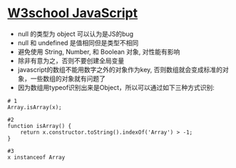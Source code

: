 # [W3school JavaScript](https://www.w3schools.com/js/)

* null 的类型为 object 可以认为是JS的bug
* null 和 undefined 是值相同但是类型不相同
* 避免使用 String, Number, 和 Boolean 对象, 对性能有影响
* 除非有意为之，否则不要创建全局变量
* javascript的数组不能用数字之外的对象作为key, 否则数组就会变成标准的对象，一些数组的对象就有问题了
* 因为数组用typeof识别出来是Object，所以可以通过如下三种方式识别:
```
# 1
Array.isArray(x);

#2
function isArray() {
    return x.constructor.toString().indexOf('Array') > -1;
}

#3
x instanceof Array
```
